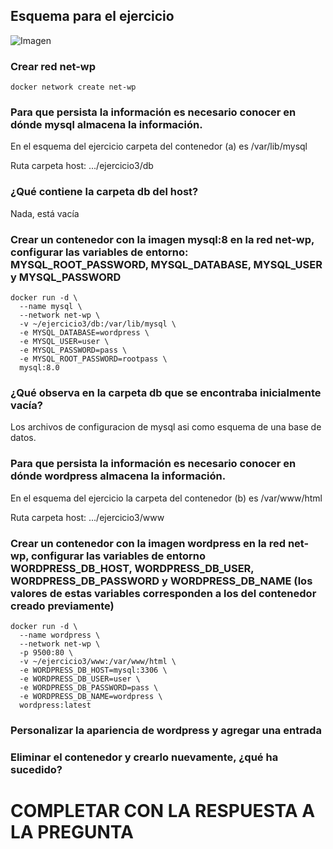 ## Esquema para el ejercicio
![Imagen](esquema-ejercicio3.PNG)

### Crear red net-wp
```
docker network create net-wp
```

### Para que persista la información es necesario conocer en dónde mysql almacena la información.
En el esquema del ejercicio carpeta del contenedor (a) es /var/lib/mysql

Ruta carpeta host: .../ejercicio3/db

### ¿Qué contiene la carpeta db del host?
Nada, está vacía

### Crear un contenedor con la imagen mysql:8  en la red net-wp, configurar las variables de entorno: MYSQL_ROOT_PASSWORD, MYSQL_DATABASE, MYSQL_USER y MYSQL_PASSWORD
```
docker run -d \
  --name mysql \
  --network net-wp \
  -v ~/ejercicio3/db:/var/lib/mysql \
  -e MYSQL_DATABASE=wordpress \
  -e MYSQL_USER=user \
  -e MYSQL_PASSWORD=pass \
  -e MYSQL_ROOT_PASSWORD=rootpass \
  mysql:8.0
```
### ¿Qué observa en la carpeta db que se encontraba inicialmente vacía?
Los archivos de configuracion de mysql asi como esquema de una base de datos.

### Para que persista la información es necesario conocer en dónde wordpress almacena la información.
En el esquema del ejercicio la carpeta del contenedor (b) es /var/www/html

Ruta carpeta host: .../ejercicio3/www

### Crear un contenedor con la imagen wordpress en la red net-wp, configurar las variables de entorno WORDPRESS_DB_HOST, WORDPRESS_DB_USER, WORDPRESS_DB_PASSWORD y WORDPRESS_DB_NAME (los valores de estas variables corresponden a los del contenedor creado previamente)
```
docker run -d \
  --name wordpress \
  --network net-wp \
  -p 9500:80 \
  -v ~/ejercicio3/www:/var/www/html \
  -e WORDPRESS_DB_HOST=mysql:3306 \
  -e WORDPRESS_DB_USER=user \
  -e WORDPRESS_DB_PASSWORD=pass \
  -e WORDPRESS_DB_NAME=wordpress \
  wordpress:latest
```

### Personalizar la apariencia de wordpress y agregar una entrada

### Eliminar el contenedor y crearlo nuevamente, ¿qué ha sucedido?

# COMPLETAR CON LA RESPUESTA A LA PREGUNTA 

